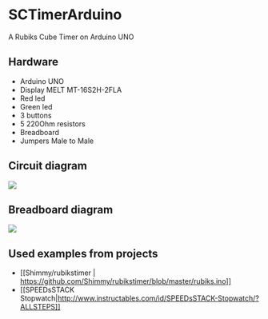# SCTimerArduino
A Rubiks Cube Timer on Arduino UNO

## Hardware
* Arduino UNO
* Display MELT MT-16S2H-2FLA
* Red led
* Green led
* 3 buttons
* 5 220Ohm resistors
* Breadboard
* Jumpers Male to Male

## Circuit diagram
![](https://github.com/dshchetinin/SCTimerArduino/blob/master/circuit%20diagram.png)

## Breadboard diagram
![](https://github.com/dshchetinin/SCTimerArduino/blob/master/breadboard.png)

## Used examples from projects
* [[Shimmy/rubikstimer | https://github.com/Shimmy/rubikstimer/blob/master/rubiks.ino]]
* [[SPEEDsSTACK Stopwatch|http://www.instructables.com/id/SPEEDsSTACK-Stopwatch/?ALLSTEPS]]
